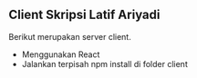 ## Client Skripsi Latif Ariyadi

Berikut merupakan server client.

- Menggunakan React
- Jalankan terpisah npm install di folder client
